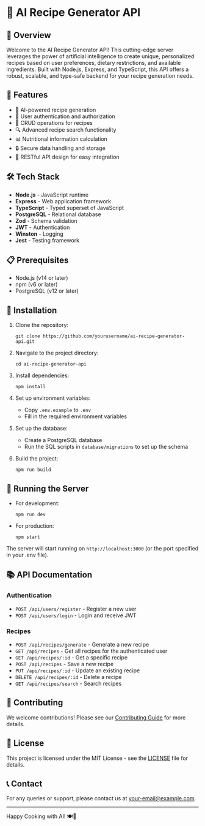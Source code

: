 # 🍳 AI Recipe Generator API

## 🌟 Overview

Welcome to the AI Recipe Generator API! This cutting-edge server leverages the power of artificial intelligence to create unique, personalized recipes based on user preferences, dietary restrictions, and available ingredients. Built with Node.js, Express, and TypeScript, this API offers a robust, scalable, and type-safe backend for your recipe generation needs.

## 🚀 Features

- 🤖 AI-powered recipe generation
- 👤 User authentication and authorization
- 📁 CRUD operations for recipes
- 🔍 Advanced recipe search functionality
- 📊 Nutritional information calculation
- 🔒 Secure data handling and storage
- 📱 RESTful API design for easy integration

## 🛠 Tech Stack

- **Node.js** - JavaScript runtime
- **Express** - Web application framework
- **TypeScript** - Typed superset of JavaScript
- **PostgreSQL** - Relational database
- **Zod** - Schema validation
- **JWT** - Authentication
- **Winston** - Logging
- **Jest** - Testing framework

## 📋 Prerequisites

- Node.js (v14 or later)
- npm (v6 or later)
- PostgreSQL (v12 or later)

## 🔧 Installation

1. Clone the repository:
   ```
   git clone https://github.com/yourusername/ai-recipe-generator-api.git
   ```

2. Navigate to the project directory:
   ```
   cd ai-recipe-generator-api
   ```

3. Install dependencies:
   ```
   npm install
   ```

4. Set up environment variables:
   - Copy `.env.example` to `.env`
   - Fill in the required environment variables

5. Set up the database:
   - Create a PostgreSQL database
   - Run the SQL scripts in `database/migrations` to set up the schema

6. Build the project:
   ```
   npm run build
   ```

## 🚀 Running the Server

- For development:
  ```
  npm run dev
  ```

- For production:
  ```
  npm start
  ```

The server will start running on `http://localhost:3000` (or the port specified in your .env file).

## 📚 API Documentation

### Authentication

- `POST /api/users/register` - Register a new user
- `POST /api/users/login` - Login and receive JWT

### Recipes

- `POST /api/recipes/generate` - Generate a new recipe
- `GET /api/recipes` - Get all recipes for the authenticated user
- `GET /api/recipes/:id` - Get a specific recipe
- `POST /api/recipes` - Save a new recipe
- `PUT /api/recipes/:id` - Update an existing recipe
- `DELETE /api/recipes/:id` - Delete a recipe
- `GET /api/recipes/search` - Search recipes


## 🤝 Contributing

We welcome contributions! Please see our [Contributing Guide](CONTRIBUTING.md) for more details.

## 📄 License

This project is licensed under the MIT License - see the [LICENSE](LICENSE) file for details.



## 📞 Contact

For any queries or support, please contact us at [your-email@example.com](mailto:michaelgenchev24l@gmail.com).

---

Happy Cooking with AI! 🍽️🤖
